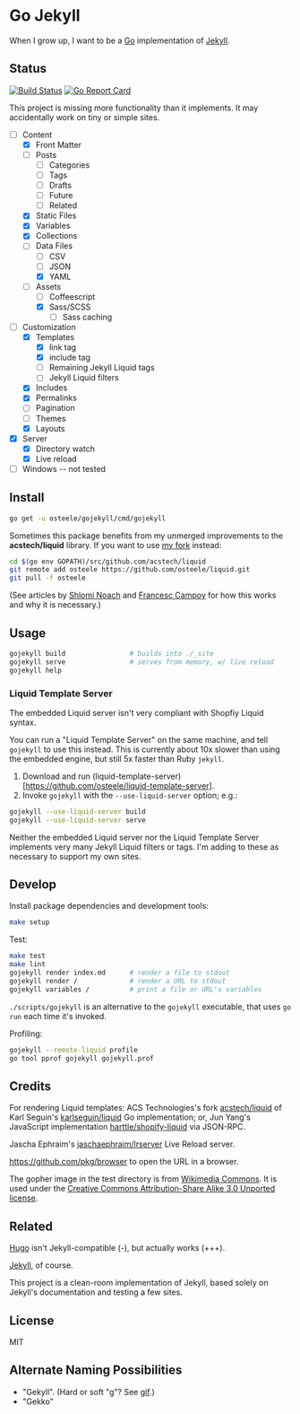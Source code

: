 # Go Jekyll

When I grow up, I want to be a [Go](https://golang.org) implementation of [Jekyll](https://jekyllrb.com).

## Status
[![Build Status](https://travis-ci.org/osteele/gojekyll.svg?branch=master)](https://travis-ci.org/osteele/gojekyll)
[![Go Report Card](https://goreportcard.com/badge/github.com/osteele/gojekyll)](https://goreportcard.com/report/github.com/osteele/gojekyll)

This project is missing more functionality than it implements. It may accidentally work on tiny or simple sites.

- [ ] Content
  - [x] Front Matter
  - [ ] Posts
    - [ ] Categories
    - [ ] Tags
    - [ ] Drafts
    - [ ] Future
    - [ ] Related
  - [x] Static Files
  - [x] Variables
  - [x] Collections
  - [ ] Data Files
    - [ ] CSV
    - [ ] JSON
    - [x] YAML
  - [ ] Assets
    - [ ] Coffeescript
    - [x] Sass/SCSS
      - [ ] Sass caching
- [ ] Customization
  - [x] Templates
    - [x] link tag
    - [x] include tag
    - [ ] Remaining Jekyll Liquid tags
    - [ ] Jekyll Liquid filters
  - [x] Includes
  - [x] Permalinks
  - [ ] Pagination
  - [ ] Themes
  - [x] Layouts
- [x] Server
  - [x] Directory watch
  - [x] Live reload
- [ ] Windows -- not tested

## Install

```bash
go get -u osteele/gojekyll/cmd/gojekyll
```

Sometimes this package benefits from my unmerged improvements to the **acstech/liquid** library. If you want to use [my fork](https://github.com/osteele/liquid) instead:

```bash
cd $(go env GOPATH)/src/github.com/acstech/liquid
git remote add osteele https://github.com/osteele/liquid.git
git pull -f osteele
```

(See articles by [Shlomi Noach](http://code.openark.org/blog/development/forking-golang-repositories-on-github-and-managing-the-import-path) and [Francesc Campoy](http://blog.campoy.cat/2014/03/github-and-go-forking-pull-requests-and.html) for how this works and why it is necessary.)

## Usage

```bash
gojekyll build                # builds into ./_site
gojekyll serve                # serves from memory, w/ live reload
gojekyll help
```

### Liquid Template Server

The embedded Liquid server isn't very compliant with Shopfiy Liquid syntax.

You can run a "Liquid Template Server" on the same machine, and tell `gojekyll` to use this instead.
This is currently about 10x slower than using the embedded engine, but still 5x faster than Ruby `jekyll`.

1. Download and run (liquid-template-server)[https://github.com/osteele/liquid-template-server].
2. Invoke `gojekyll` with the `--use-liquid-server` option; e.g.:

  ```bash
  gojekyll --use-liquid-server build
  gojekyll --use-liquid-server serve
  ```

Neither the embedded Liquid server nor the Liquid Template Server implements very many Jekyll Liquid filters or tags. I'm adding to these as necessary to support my own sites.

## Develop

Install package dependencies and development tools:

```bash
make setup
```

Test:

```bash
make test
make lint
gojekyll render index.md      # render a file to stdout
gojekyll render /             # render a URL to stdout
gojekyll variables /          # print a file or URL's variables
```

`./scripts/gojekyll` is an alternative to the `gojekyll` executable, that uses `go run` each time it's invoked.

Profiling:

```bash
gojekyll --remote-liquid profile
go tool pprof gojekyll gojekyll.prof
```

## Credits

For rendering Liquid templates: ACS Technologies's fork [acstech/liquid](https://github.com/acstech/liquid) of Karl Seguin's [karlseguin/liquid](https://github.com/karlseguin/liquid) Go implementation; or, Jun Yang's JavaScript implementation [harttle/shopify-liquid](https://github.com/harttle/shopify-liquid/) via JSON-RPC.

Jascha Ephraim's [jaschaephraim/lrserver](https://github.com/jaschaephraim/lrserver) Live Reload server.

<https://github.com/pkg/browser> to open the URL in a browser.

The gopher image in the test directory is from [Wikimedia Commons](https://commons.wikimedia.org/wiki/File:Gophercolor.jpg). It is used under the [Creative Commons Attribution-Share Alike 3.0 Unported license](https://creativecommons.org/licenses/by-sa/3.0/deed.en).

## Related

[Hugo](https://gohugo.io) isn't Jekyll-compatible (-), but actually works (+++).

[Jekyll](https://jekyllrb.com), of course.

This project is a clean-room implementation of Jekyll, based solely on Jekyll's documentation and testing a few sites.

## License

MIT

## Alternate Naming Possibilities

* "Gekyll". (Hard or soft "g"? See [gif](https://en.wikipedia.org/wiki/GIF#Pronunciation_of_GIF).)
* "Gekko"
